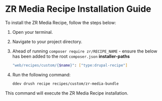 # ZR Media Recipe Installation Guide

To install the ZR Media Recipe, follow the steps below:

1. Open your terminal.
2. Navigate to your project directory. 
3. Ahead of running `composer require zr/RECIPE_NAME` - ensure the below has been added to the root `composer.json` **installer-paths**
    ```sh
    "web/recipes/custom/{$name}": ["type:drupal-recipe"]
    ```
4. Run the following command:

    ```sh
    ddev drush recipe recipes/custom/zr-media-bundle
    ```

This command will execute the ZR Media Recipe installation.
